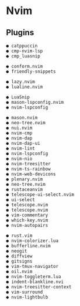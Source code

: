 # Nvim

## Plugins
    ● catppuccin 
    ● cmp-nvim-lsp
    ● cmp_luasnip 

    ● conform.nvim 
    ● friendly-snippets

    ● lazy.nvim 
    ● lualine.nvim

    ● LuaSnip 
    ● mason-lspconfig.nvim 
    ● nvim-lspconfig

    ● mason.nvim
    ● neo-tree.nvim
    ● nui.nvim
    ● nvim-cmp
    ● nvim-dap
    ● nvim-dap-ui 
    ● nvim-lint 
    ● nvim-lspconfig
    ● nvim-nio 
    ● nvim-treesitter
    ● nvim-ts-rainbow
    ● nvim-web-devicons
    ● plenary.nvim 
    ● neo-tree.nvim
    ● rustaceanvim 
    ● telescope-ui-select.nvim
    ● ui-select
    ● telescope.nvim
    ● telescope.nvim 
    ● vim-commentary
    ● which-key.nvim
    ● nvim-autopairs

    ● rust.vim 
    ● nvim-colorizer.lua
    ● bufferline.nvim
    ● neogit
    ● diffview
    ● gitsigns
    ● vim-tmux-navigator
    ● oil.nvim
    ● nvim-toggleterm.lua
    ● indent-blankline.nvi
    ● nvim-treesitter-context
    ● vim-surround
    ● nvim-lightbulb



